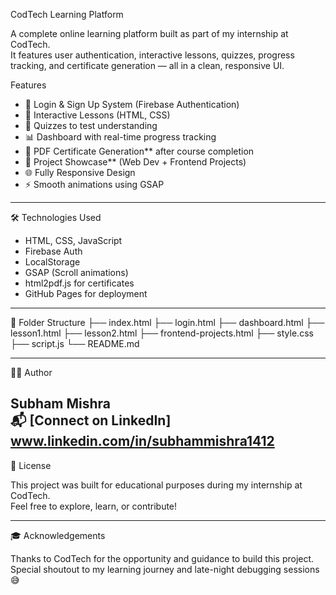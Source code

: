 CodTech Learning Platform 

A complete online learning platform built as part of my internship at CodTech.  
It features user authentication, interactive lessons, quizzes, progress tracking, and certificate generation — all in a clean, responsive UI.

 Features

- 🔐 Login & Sign Up System (Firebase Authentication)
- 🧠 Interactive Lessons (HTML, CSS)
- 📝 Quizzes to test understanding
- 📊 Dashboard with real-time progress tracking
- 🧾 PDF Certificate Generation** after course completion
- 💼 Project Showcase** (Web Dev + Frontend Projects)
- 🌐 Fully Responsive Design
- ⚡ Smooth animations using GSAP

---

 🛠️ Technologies Used

- HTML, CSS, JavaScript
- Firebase Auth
- LocalStorage
- GSAP (Scroll animations)
- html2pdf.js for certificates
- GitHub Pages for deployment

---

 📁 Folder Structure
├── index.html
├── login.html
├── dashboard.html
├── lesson1.html
├── lesson2.html
├── frontend-projects.html
├── style.css
├── script.js
└── README.md


---

 🧑‍💻 Author

Subham Mishra  
📬 [Connect on LinkedIn] www.linkedin.com/in/subhammishra1412
---

 📝 License

This project was built for educational purposes during my internship at CodTech.  
Feel free to explore, learn, or contribute!

---

 🎓 Acknowledgements

Thanks to CodTech for the opportunity and guidance to build this project.  
Special shoutout to my learning journey and late-night debugging sessions 😅


